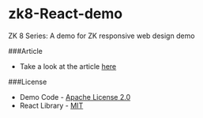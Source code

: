 # zk8-React-demo
ZK 8 Series: A demo for ZK responsive web design demo

###Article 
* Take a look at the article [here](http://blog.zkoss.org/index.php/2015/07/02/zk8-chat-room-with-react-js/)

###License	
* Demo Code - [Apache License 2.0](http://www.apache.org/licenses/LICENSE-2.0)
* React Library - [MIT](http://facebook.github.io/react)

